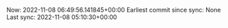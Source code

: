 Now: 2022-11-08 06:49:56.141845+00:00 Earliest commit since sync: None Last sync: 2022-11-08 05:10:30+00:00
